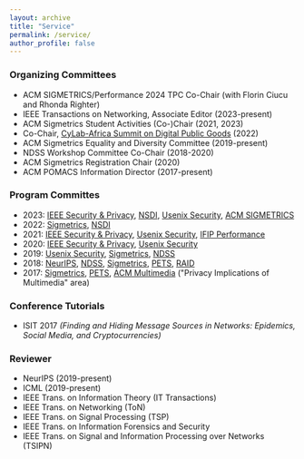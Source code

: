 ```yaml
---
layout: archive
title: "Service"
permalink: /service/
author_profile: false
---
```



### Organizing Committees
* ACM SIGMETRICS/Performance 2024 TPC Co-Chair (with Florin Ciucu and Rhonda Righter)
* IEEE Transactions on Networking, Associate Editor (2023-present)
* ACM Sigmetrics Student Activities (Co-)Chair (2021, 2023)
* Co-Chair, <a href="https://www.africa.engineering.cmu.edu/research/cylab/summit.html"> CyLab-Africa Summit on Digital Public Goods</a> (2022)
* ACM Sigmetrics Equality and Diversity Committee (2019-present)
* NDSS Workshop Committee Co-Chair (2018-2020)
* ACM Sigmetrics Registration Chair (2020)
* ACM POMACS Information Director (2017-present)

### Program Committes
* 2023: <a href="">IEEE Security & Privacy</a>, <a href="https://www.usenix.org/conference/nsdi23">NSDI</a>, <a href="https://www.usenix.org/conference/usenixsecurity23">Usenix Security</a>, <a href="">ACM SIGMETRICS</a>
* 2022: <a href="https://www.sigmetrics.org/sigmetrics2022/">Sigmetrics</a>, <a href="https://www.usenix.org/conference/nsdi22">NSDI</a>
* 2021: <a href="https://www.ieee-security.org/TC/SP2021/cfpapers.html">IEEE Security & Privacy</a>,
        <a href="https://www.usenix.org/conference/usenixsecurity21">Usenix Security</a>,
        <a href="https://www.performance2021.deib.polimi.it/">IFIP Performance</a>
* 2020: <a href="https://www.ieee-security.org/TC/SP2020/cfpapers.html">IEEE Security & Privacy</a>,
        <a href="https://www.usenix.org/conference/usenixsecurity20">Usenix Security</a>
* 2019: <a href="https://www.usenix.org/conference/usenixsecurity19">Usenix Security</a>,
        <a href="https://www.sigmetrics.org/sigmetrics2019/">Sigmetrics</a>,
        <a href="https://www.ndss-symposium.org/ndss2019/">NDSS</a>
* 2018: <a href="https://nips.cc/Conferences/2018">NeurIPS</a>,
        <a href="http://www.internetsociety.org/events/ndss-symposium/ndss-symposium-2018">NDSS</a>,
        <a href="https://www.sigmetrics.org/sigmetrics2018/">Sigmetrics</a>,
        <a href="https://petsymposium.org/">PETS</a>,
        <a href="https://www.raid2018.org/">RAID</a>
* 2017: <a href="https://www.sigmetrics.org/sigmetrics2017/">Sigmetrics</a>, <a href="https://petsymposium.org/">PETS</a>,
        <a href="http://www.acmmm.org/2017/">ACM Multimedia</a> ("Privacy Implications of Multimedia" area)

### Conference Tutorials
* ISIT 2017 <i>(Finding and Hiding Message Sources in Networks: Epidemics, Social Media, and Cryptocurrencies)</i>

### Reviewer
* NeurIPS (2019-present)
* ICML (2019-present)
* IEEE Trans. on Information Theory (IT Transactions)
* IEEE Trans. on Networking (ToN)
* IEEE Trans. on Signal Processing (TSP)
* IEEE Trans. on Information Forensics and Security
* IEEE Trans. on Signal and Information Processing over Networks (TSIPN)